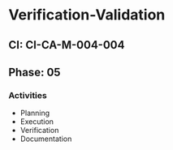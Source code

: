 # Verification-Validation

## CI: CI-CA-M-004-004
## Phase: 05

### Activities
- Planning
- Execution
- Verification
- Documentation
